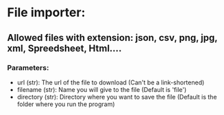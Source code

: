 # File importer:
## Allowed files with extension: json, csv, png, jpg, xml, Spreedsheet, Html....

### Parameters: 

* url (str): The url of the file to download (Can't be a link-shortened)
* filename (str): Name you will give to the file (Default is 'file')
* directory (str): Directory where you want to save the file (Default is the folder where you run the program)
